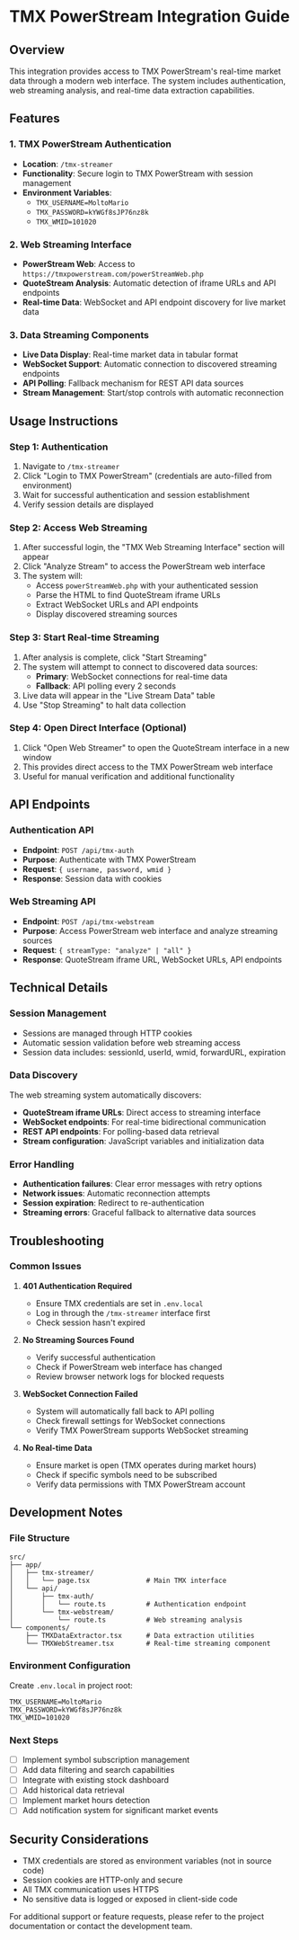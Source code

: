 # TMX PowerStream Integration Guide

## Overview
This integration provides access to TMX PowerStream's real-time market data through a modern web interface. The system includes authentication, web streaming analysis, and real-time data extraction capabilities.

## Features

### 1. TMX PowerStream Authentication
- **Location**: `/tmx-streamer`
- **Functionality**: Secure login to TMX PowerStream with session management
- **Environment Variables**: 
  - `TMX_USERNAME=MoltoMario`
  - `TMX_PASSWORD=kYWGf8sJP76nz8k`
  - `TMX_WMID=101020`

### 2. Web Streaming Interface
- **PowerStream Web**: Access to `https://tmxpowerstream.com/powerStreamWeb.php`
- **QuoteStream Analysis**: Automatic detection of iframe URLs and API endpoints
- **Real-time Data**: WebSocket and API endpoint discovery for live market data

### 3. Data Streaming Components
- **Live Data Display**: Real-time market data in tabular format
- **WebSocket Support**: Automatic connection to discovered streaming endpoints
- **API Polling**: Fallback mechanism for REST API data sources
- **Stream Management**: Start/stop controls with automatic reconnection

## Usage Instructions

### Step 1: Authentication
1. Navigate to `/tmx-streamer`
2. Click "Login to TMX PowerStream" (credentials are auto-filled from environment)
3. Wait for successful authentication and session establishment
4. Verify session details are displayed

### Step 2: Access Web Streaming
1. After successful login, the "TMX Web Streaming Interface" section will appear
2. Click "Analyze Stream" to access the PowerStream web interface
3. The system will:
   - Access `powerStreamWeb.php` with your authenticated session
   - Parse the HTML to find QuoteStream iframe URLs
   - Extract WebSocket URLs and API endpoints
   - Display discovered streaming sources

### Step 3: Start Real-time Streaming
1. After analysis is complete, click "Start Streaming"
2. The system will attempt to connect to discovered data sources:
   - **Primary**: WebSocket connections for real-time data
   - **Fallback**: API polling every 2 seconds
3. Live data will appear in the "Live Stream Data" table
4. Use "Stop Streaming" to halt data collection

### Step 4: Open Direct Interface (Optional)
1. Click "Open Web Streamer" to open the QuoteStream interface in a new window
2. This provides direct access to the TMX PowerStream web interface
3. Useful for manual verification and additional functionality

## API Endpoints

### Authentication API
- **Endpoint**: `POST /api/tmx-auth`
- **Purpose**: Authenticate with TMX PowerStream
- **Request**: `{ username, password, wmid }`
- **Response**: Session data with cookies

### Web Streaming API  
- **Endpoint**: `POST /api/tmx-webstream`
- **Purpose**: Access PowerStream web interface and analyze streaming sources
- **Request**: `{ streamType: "analyze" | "all" }`
- **Response**: QuoteStream iframe URL, WebSocket URLs, API endpoints

## Technical Details

### Session Management
- Sessions are managed through HTTP cookies
- Automatic session validation before web streaming access
- Session data includes: sessionId, userId, wmid, forwardURL, expiration

### Data Discovery
The web streaming system automatically discovers:
- **QuoteStream iframe URLs**: Direct access to streaming interface
- **WebSocket endpoints**: For real-time bidirectional communication
- **REST API endpoints**: For polling-based data retrieval
- **Stream configuration**: JavaScript variables and initialization data

### Error Handling
- **Authentication failures**: Clear error messages with retry options
- **Network issues**: Automatic reconnection attempts
- **Session expiration**: Redirect to re-authentication
- **Streaming errors**: Graceful fallback to alternative data sources

## Troubleshooting

### Common Issues

1. **401 Authentication Required**
   - Ensure TMX credentials are set in `.env.local`
   - Log in through the `/tmx-streamer` interface first
   - Check session hasn't expired

2. **No Streaming Sources Found**
   - Verify successful authentication
   - Check if PowerStream web interface has changed
   - Review browser network logs for blocked requests

3. **WebSocket Connection Failed**
   - System will automatically fall back to API polling
   - Check firewall settings for WebSocket connections
   - Verify TMX PowerStream supports WebSocket streaming

4. **No Real-time Data**
   - Ensure market is open (TMX operates during market hours)
   - Check if specific symbols need to be subscribed
   - Verify data permissions with TMX PowerStream account

## Development Notes

### File Structure
```
src/
├── app/
│   ├── tmx-streamer/
│   │   └── page.tsx              # Main TMX interface
│   └── api/
│       ├── tmx-auth/
│       │   └── route.ts          # Authentication endpoint
│       └── tmx-webstream/
│           └── route.ts          # Web streaming analysis
└── components/
    ├── TMXDataExtractor.tsx      # Data extraction utilities
    └── TMXWebStreamer.tsx        # Real-time streaming component
```

### Environment Configuration
Create `.env.local` in project root:
```
TMX_USERNAME=MoltoMario
TMX_PASSWORD=kYWGf8sJP76nz8k
TMX_WMID=101020
```

### Next Steps
- [ ] Implement symbol subscription management
- [ ] Add data filtering and search capabilities
- [ ] Integrate with existing stock dashboard
- [ ] Add historical data retrieval
- [ ] Implement market hours detection
- [ ] Add notification system for significant market events

## Security Considerations

- TMX credentials are stored as environment variables (not in source code)
- Session cookies are HTTP-only and secure
- All TMX communication uses HTTPS
- No sensitive data is logged or exposed in client-side code

For additional support or feature requests, please refer to the project documentation or contact the development team.